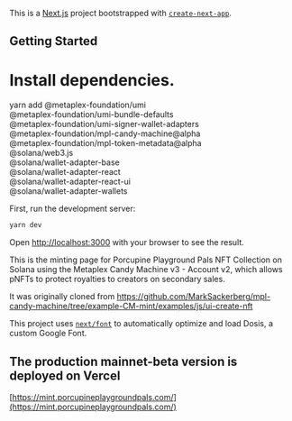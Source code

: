 This is a [Next.js](https://nextjs.org/) project bootstrapped with [`create-next-app`](https://github.com/vercel/next.js/tree/canary/packages/create-next-app).

## Getting Started

# Install dependencies.
yarn add @metaplex-foundation/umi \
  @metaplex-foundation/umi-bundle-defaults \
  @metaplex-foundation/umi-signer-wallet-adapters \
  @metaplex-foundation/mpl-candy-machine@alpha \
  @metaplex-foundation/mpl-token-metadata@alpha \
  @solana/web3.js \
  @solana/wallet-adapter-base \
  @solana/wallet-adapter-react \
  @solana/wallet-adapter-react-ui \
  @solana/wallet-adapter-wallets

First, run the development server:

```bash
yarn dev
```

Open [http://localhost:3000](http://localhost:3000) with your browser to see the result.

This is the minting page for Porcupine Playground Pals NFT Collection on Solana using 
the Metaplex Candy Machine v3 - Account v2, which allows pNFTs to protect royalties to creators on secondary sales.

It was originally cloned from https://github.com/MarkSackerberg/mpl-candy-machine/tree/example-CM-mint/examples/js/ui-create-nft

This project uses [`next/font`](https://nextjs.org/docs/basic-features/font-optimization) to automatically optimize and load Dosis, a custom Google Font.

## The production mainnet-beta version is deployed on Vercel
[https://mint.porcupineplaygroundpals.com/](https://mint.porcupineplaygroundpals.com/)
